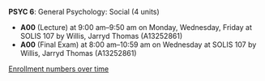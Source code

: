 **PSYC 6**: General Psychology: Social (4 units)

- **A00** (Lecture) at 9:00 am–9:50 am on Monday, Wednesday, Friday at SOLIS 107 by Willis, Jarryd Thomas (A13252861)
- **A00** (Final Exam) at 8:00 am–10:59 am on Wednesday at SOLIS 107 by Willis, Jarryd Thomas (A13252861)

[Enrollment numbers over time](./PSYC6.tsv)
